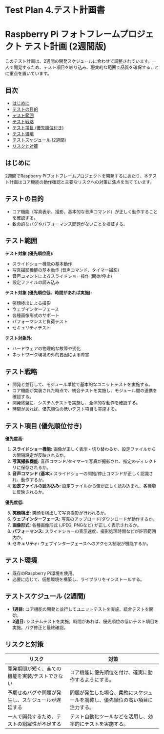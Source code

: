 # Test Plan 4.テスト計画書

# Raspberry Pi フォトフレームプロジェクト テスト計画 (2週間版)

このテスト計画は、2週間の開発スケジュールに合わせて調整されています。一人で開発するため、テスト項目を絞り込み、現実的な範囲で品質を確保することに重点を置いています。

## 目次

* [はじめに](#はじめに)
* [テストの目的](#テストの目的)
* [テスト範囲](#テスト範囲)
* [テスト戦略](#テスト戦略)
* [テスト項目 (優先順位付き)](#テスト項目-優先順位付き)
* [テスト環境](#テスト環境)
* [テストスケジュール (2週間)](#テストスケジュール-2週間)
* [リスクと対策](#リスクと対策)


## はじめに

2週間でRaspberry Piフォトフレームプロジェクトを開発するにあたり、本テスト計画はコア機能の動作確認と主要なリスクへの対策に焦点を当てています。


## テストの目的

* コア機能（写真表示、撮影、基本的な音声コマンド）が正しく動作することを確認する。
* 致命的なバグやパフォーマンス問題がないことを検証する。


## テスト範囲

**テスト対象 (優先順位高):**

* スライドショー機能の基本動作
* 写真撮影機能の基本動作 (音声コマンド、タイマー撮影)
* 音声コマンドによるスライドショー操作 (開始/停止)
* 設定ファイルの読み込み

**テスト対象 (優先順位低、時間があれば実施):**

* 笑顔検出による撮影
* ウェブインターフェース
* 各種画像形式のサポート
* パフォーマンスと負荷テスト
* セキュリティテスト

**テスト対象外:**

* ハードウェアの物理的な故障や劣化
* ネットワーク環境の外的要因による障害


## テスト戦略

* 開発と並行して、モジュール単位で基本的なユニットテストを実施する。
* コア機能が実装された時点で、統合テストを実施し、モジュール間の連携を確認する。
* 開発終盤に、システムテストを実施し、全体的な動作を確認する。
* 時間があれば、優先順位の低いテスト項目も実施する。


## テスト項目 (優先順位付き)

**優先度高:**

1. **スライドショー機能:** 画像が正しく表示・切り替わるか、設定ファイルからの間隔設定が反映されるか。
2. **写真撮影機能:** 音声コマンド/タイマーで写真が撮影され、指定のディレクトリに保存されるか。
3. **音声コマンド (基本):** スライドショーの開始/停止コマンドが正しく認識され、動作するか。
4. **設定ファイルの読み込み:** 設定ファイルから値が正しく読み込まれ、各機能に反映されるか。

**優先度低:**

5. **笑顔検出:** 笑顔を検出して写真撮影が行われるか。
6. **ウェブインターフェース:** 写真のアップロード/ダウンロードが動作するか。
7. **画像形式:** 各種画像形式 (JPEG, PNGなど) が正しく表示されるか。
8. **パフォーマンス:** スライドショーの表示速度、撮影処理時間などが許容範囲内か。
9. **セキュリティ:** ウェブインターフェースへのアクセス制限が機能するか。


## テスト環境

* 既存のRaspberry Pi環境を使用。
* 必要に応じて、仮想環境を構築し、ライブラリをインストールする。


## テストスケジュール (2週間)

* **1週目:** コア機能の開発と並行してユニットテストを実施。統合テストを開始。
* **2週目:** システムテストを実施。時間があれば、優先順位の低いテスト項目を実施。バグ修正と最終確認。


## リスクと対策

| リスク | 対策 |
|---|---|
| 開発期間が短く、全ての機能を実装/テストできない | コア機能に優先順位を付け、確実に動作するようにする。  |
| 予期せぬバグや問題が発生し、スケジュールが遅延する | 問題が発生した場合、柔軟にスケジュールを調整し、優先順位の高い項目に注力する。 |
| 一人で開発するため、テストの網羅性が不足する | テスト自動化ツールなどを活用し、効率的にテストを実施する。 |



